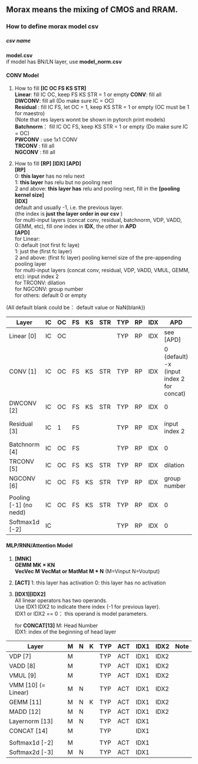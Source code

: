 ## Morax means the mixing of CMOS and RRAM.   

### How to define morax model csv

##### csv name    
**model.csv**   
if model has BN/LN layer, use **model_norm.csv**

#### CONV Model                            
1. How to fill **[IC OC FS KS STR]**  
    **Linear**: fill IC OC, keep FS KS STR = 1 or empty
    **CONV**: fill all  
    **DWCONV**: fill all (Do make sure IC = OC)  
    **Residual** : fill IC FS, let OC = 1, keep KS STR = 1 or empty (OC must be 1 for maestro)    
                     (Note that res layers wonnt be shown in pytorch print models)  
    **Batchnorm**： fill IC OC FS, keep KS STR = 1 or empty (Do make sure IC = OC)   
    **PWCONV** : use 1x1 CONV  
    **TRCONV** : fill all  
    **NGCONV** :  fill all  

2. How to fill **[RP] [IDX] [APD]**  
          **[RP]**  
                   0: **this layer**  has no relu next  
                   1: **this layer**  has relu but no pooling next  
                   2 and above: **this layer has**  relu and pooling next, fill in the **[pooling kernel size]**    
          **[IDX]**      
                   default and usually -1, i.e. the previous layer.   
                   (the index is **just the layer order in our csv** )    
                   for multi-input layers (concat conv, residual, batchnorm, VDP, VADD, GEMM, etc), fill one index in **IDX**, the other in **APD**  
          **[APD]**  
                  for Linear:   
                    0: default (not first fc laye)        
                    1: just the (first fc layer)   
                    2 and above: (first fc layer) pooling kernel size of the pre-appending pooling layer    
                  for multi-input layers (concat conv, residual, VDP, VADD, VMUL, GEMM, etc): input index 2  
                  for TRCONV: dilation  
                  for NGCONV: group number  
                  for others: default 0 or empty

(All default blank could be： default value or NaN(blank))

| Layer                   | IC  | OC  | FS  | KS  | STR | TYP | RP  | IDX | APD                                            | Note               |
| ----------------------- | --- | --- | --- | --- | --- | --- | --- | --- | ---------------------------------------------- | ------------------ |
| Linear  [0]             | IC  | OC  |     |     |     | TYP | RP  | IDX | see [APD]                                      |                    |
| CONV    [1]             | IC  | OC  | FS  | KS  | STR | TYP | RP  | IDX | 0 (default) <br> -x (input index 2 for concat) |                    |
| DWCONV [2]              | IC  | OC  | FS  | KS  | STR | TYP | RP  | IDX | 0                                              | IC = OC            |
| Residual [3]            | IC  | 1   | FS  |     |     | TYP | RP  | IDX | input index 2                                  | OC = 1 for maestro |
| Batchnorm [4]           | IC  | OC  | FS  |     |     | TYP | RP  | IDX | 0                                              |                    |
| TRCONV [5]              | IC  | OC  | FS  | KS  | STR | TYP | RP  | IDX | dilation                                       |                    |
| NGCONV [6]              | IC  | OC  | FS  | KS  | STR | TYP | RP  | IDX | group number                                   |                    |
|                         |     |     |     |     |     |     |     |     |                                                |
| Pooling  [-1] (no nedd) | IC  | OC  | FS  | KS  | STR | TYP | RP  | IDX | 0                                              | IC = OC            |
| Softmax1d [-2]          | IC  |     |     |     |     | TYP | RP  | IDX | 0                                              | IC = OC            |

#### MLP/RNN/Attention Model  
1. **[MNK]**    
    **GEMM MK × KN**  
    **VecVec M**
    **VecMat or MatMat M * N** (M=Vinput N=Voutput)   

2. **[ACT]**
    1: this layer has activation
    0: this layer has no activation

3. **[IDX1][IDX2]**   
    All linear operators has two operands.   
    Use IDX1 IDX2 to indicate there index (-1 for previous layer).   
    IDX1 or IDX2 == 0： this operand is model parameters.

    for **CONCAT[13]**
    M: Head Number  
    IDX1: index of the beginning of head layer

| Layer               | M   | N   | K   | TYP | ACT | IDX1 | IDX2 | Note |
| ------------------- | --- | --- | --- | --- | --- | ---- | ---- | ---- |
| VDP [7]             | M   |     |     | TYP | ACT | IDX1 | IDX2 |      |
| VADD [8]            | M   |     |     | TYP | ACT | IDX1 | IDX2 |      |
| VMUL [9]            | M   |     |     | TYP | ACT | IDX1 | IDX2 |      |
| VMM [10] (= Linear) | M   | N   |     | TYP | ACT | IDX1 | IDX2 |      |
| GEMM [11]           | M   | N   | K   | TYP | ACT | IDX1 | IDX2 |      |
| MADD [12]           | M   | N   |     | TYP | ACT | IDX1 | IDX2 |      |
| Layernorm  [13]     | M   | N   |     | TYP | ACT | IDX1 |      |      |
| CONCAT  [14]        | M   |     |     | TYP |     | IDX1 |      |      |
|                     |     |     |     |     |     |      |      |      |
| Softmax1d [-2]      | M   |     |     | TYP | ACT | IDX1 |      |      |
| Softmax2d  [-3]     | M   | N   |     | TYP | ACT | IDX1 |      |      |
